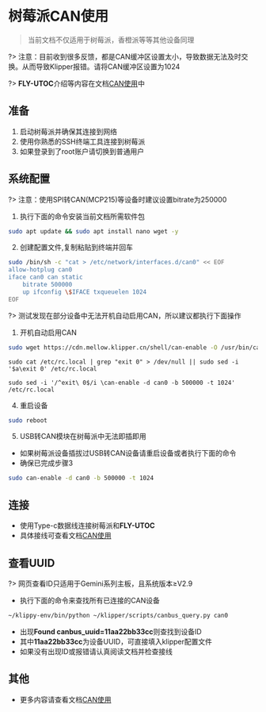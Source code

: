 # 树莓派CAN使用

> 当前文档不仅适用于树莓派，香橙派等等其他设备同理

?> 注意：目前收到很多反馈，都是CAN缓冲区设置太小，导致数据无法及时交换。从而导致Klipper报错。请将CAN缓冲区设置为1024

?> **FLY-UTOC**介绍等内容在文档[CAN使用](/advanced/can.md)中

## 准备

1. 启动树莓派并确保其连接到网络
2. 使用你熟悉的SSH终端工具连接到树莓派
3. 如果登录到了root账户请切换到普通用户

## 系统配置

?> 注意：使用SPI转CAN(MCP215)等设备时建议设置bitrate为250000

1. 执行下面的命令安装当前文档所需软件包
```bash
sudo apt update && sudo apt install nano wget -y
```

2. 创建配置文件,复制粘贴到终端并回车
```bash
sudo /bin/sh -c "cat > /etc/network/interfaces.d/can0" << EOF
allow-hotplug can0
iface can0 can static
    bitrate 500000
    up ifconfig \$IFACE txqueuelen 1024
EOF
```

?> 测试发现在部分设备中无法开机自动启用CAN，所以建议都执行下面操作

1. 开机自动启用CAN
```bash
sudo wget https://cdn.mellow.klipper.cn/shell/can-enable -O /usr/bin/can-enable > /dev/null 2>&1 && sudo chmod +x /usr/bin/can-enable || echo "The operation failed"

```

```
sudo cat /etc/rc.local | grep "exit 0" > /dev/null || sudo sed -i '$a\exit 0' /etc/rc.local
```

```
sudo sed -i '/^exit\ 0$/i \can-enable -d can0 -b 500000 -t 1024' /etc/rc.local
```

4. 重启设备

```bash
sudo reboot
```

5. USB转CAN模块在树莓派中无法即插即用

* 如果树莓派设备插拔过USB转CAN设备请重启设备或者执行下面的命令
* 确保已完成步骤3
```bash
sudo can-enable -d can0 -b 500000 -t 1024
```

## 连接

* 使用Type-c数据线连接树莓派和**FLY-UTOC**
* 具体接线可查看文档[CAN使用](/advanced/can.md)

## 查看UUID

?> 网页查看ID只适用于Gemini系列主板，且系统版本≥V2.9

* 执行下面的命令来查找所有已连接的CAN设备

```bash
~/klippy-env/bin/python ~/klipper/scripts/canbus_query.py can0
```

* 出现**Found canbus_uuid=11aa22bb33cc**则查找到设备ID
* 其中**11aa22bb33cc**为设备UUID，可直接填入klipper配置文件
* 如果没有出现ID或报错请认真阅读文档并检查接线

## 其他

* 更多内容请查看文档[CAN使用](/advanced/can.md)

